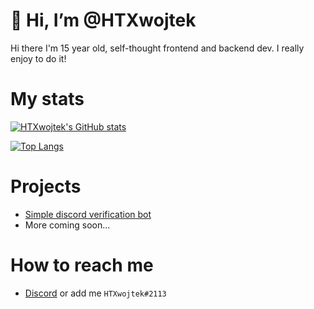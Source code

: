 # 👋 Hi, I’m @HTXwojtek

Hi there I'm 15 year old, self-thought frontend and backend dev. I really enjoy to do it!



# My stats

[![HTXwojtek's GitHub stats](https://github-readme-stats.vercel.app/api?username=HTXwojtek)](https://github.com/anuraghazra/github-readme-stats)
<!--![HTXwojtek's GitHub stats](https://github-readme-stats.vercel.app/api?username=HTXalpha&show_icons=true&theme=radical)-->
<!--[![Top Langs](https://github-readme-stats.vercel.app/api/top-langs/?username=HTXalpha)](https://github.com/anuraghazra/github-readme-stats)-->
[![Top Langs](https://github-readme-stats.vercel.app/api/top-langs/?username=HTXwojtek&layout=compact)](https://github.com/anuraghazra/github-readme-stats)


# Projects

* [Simple discord verification bot](https://github.com/HTXwojtek/Simple-Discord-verification-bot)
* More coming soon...


# How to reach me

- [Discord](https://discord.com/users/591899182793621527) or add me `HTXwojtek#2113`







<!---
- 👋 Hi, I’m @HTXalpha
- 👀 I’m in the process if creating a multipurpose discord bot.
- 🌱 I’m currently learning Javascript
- 📫 How to reach me ...
* You can reach me on discord HTXwojtek#2113
--->
<!---
HTXwojtek/HTXwojtek is a ✨ special ✨ repository because its `README.md` (this file) appears on your GitHub profile.
You can click the Preview link to take a look at your changes.
--->











<!--- 👋 Hi, I’m @HTXwojtek
- 👀 I’m interested in ...
- 🌱 I’m currently learning ...
- 💞️ I’m looking to collaborate on ...
- 📫 How to reach me ...--->

<!---
HTXwojtek/HTXwojtek is a ✨ special ✨ repository because its `README.md` (this file) appears on your GitHub profile.
You can click the Preview link to take a look at your changes.
--->

